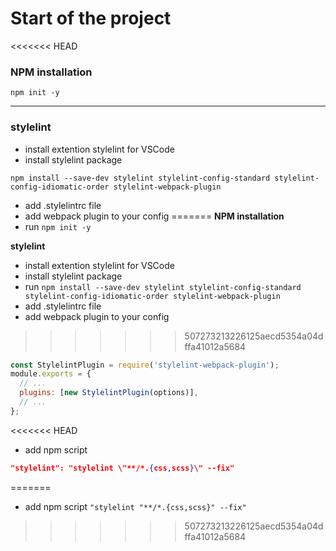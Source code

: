 # Start of the project

<<<<<<< HEAD
### NPM installation
```
npm init -y
```
***
### stylelint
- install extention stylelint for VSCode
- install stylelint package

```
npm install --save-dev stylelint stylelint-config-standard stylelint-config-idiomatic-order stylelint-webpack-plugin
```

- add .stylelintrc file
- add webpack plugin to your config
=======
**NPM installation**
- run `npm init -y`

**stylelint**
- install extention stylelint for VSCode
- install stylelint package
- run `npm install --save-dev stylelint stylelint-config-standard stylelint-config-idiomatic-order stylelint-webpack-plugin`
- add .stylelintrc file
- add webpack plugin to your config

>>>>>>> 507273213226125aecd5354a04dffa41012a5684
```javascript
const StylelintPlugin = require('stylelint-webpack-plugin');
module.exports = {
  // ...
  plugins: [new StylelintPlugin(options)],
  // ...
};
```
<<<<<<< HEAD
- add npm script

```json
"stylelint": "stylelint \"**/*.{css,scss}\" --fix"
```
=======

- add npm script `"stylelint "**/*.{css,scss}" --fix"`
>>>>>>> 507273213226125aecd5354a04dffa41012a5684

